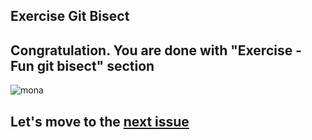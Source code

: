 ## Exercise Git Bisect

## Congratulation. You are done with "Exercise - Fun git bisect" section

![mona](https://user-images.githubusercontent.com/5396174/187010589-a9cbdd9f-f9eb-4e3b-bac0-4abeb8714e8d.png) 

## Let's move to the [next issue](https://github.com/git-merge-workshops/git-it-right/issues/7)
